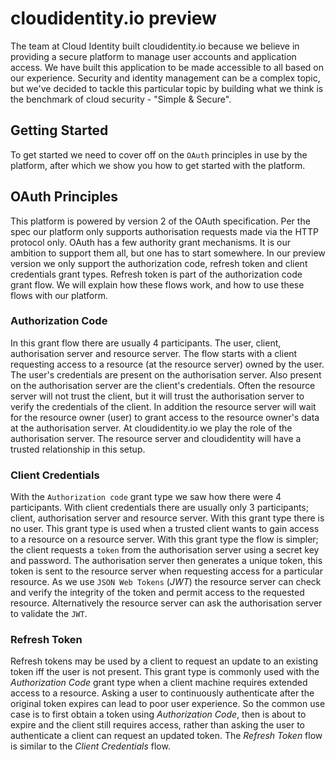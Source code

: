 # cloudidentity.io preview

The team at Cloud Identity built cloudidentity.io because we believe in providing a secure platform to manage user accounts and application access. We have built this application to be made accessible to all based on our experience. Security and identity management can be a complex topic, but we've decided to tackle this particular topic by building what we think is the benchmark of cloud security - "Simple & Secure".

## Getting Started

To get started we need to cover off on the `OAuth` principles in use by the platform, after which we show you how to get started with the platform.

## OAuth Principles

This platform is powered by version 2 of the OAuth specification. Per the spec our platform only supports authorisation requests made via the HTTP protocol only. OAuth has a few authority grant mechanisms. It is our ambition to support them all, but one has to start somewhere. In our preview version we only support the authorization code, refresh token and client credentials grant types. Refresh token is part of the authorization code grant flow. We will explain how these flows work, and how to use these flows with our platform.

### Authorization Code

In this grant flow there are usually 4 participants. The user, client, authorisation server and resource server. The flow starts with a client requesting access to a resource (at the resource server) owned by the user. The user's credentials are present on the authorisation server. Also present on the authorisation server are the client's credentials. Often the resource server will not trust the client, but it will trust the authorisation server to verify the credentials of the client. In addition the resource server will wait for the resource owner (user) to grant access to the resource owner's data at the authorisation server. At cloudidentity.io we play the role of the authorisation server. The resource server and cloudidentity will have a trusted relationship in this setup.

### Client Credentials

With the `Authorization code` grant type we saw how there were 4 participants. With client credentials there are usually only 3 participants; client, authorisation server and resource server. With this grant type there is no user. This grant type is used when a trusted client wants to gain access to a resource on a resource server. With this grant type the flow is simpler; the client requests a `token` from the authorisation server using a secret key and password. The authorisation server then generates a unique token, this token is sent to the resource server when requesting access for a particular resource. As we use `JSON Web Tokens` (*JWT*) the resource server can check and verify the integrity of the token and permit access to the requested resource. Alternatively the resource server can ask the authorisation server to validate the `JWT`.

### Refresh Token

Refresh tokens may be used by a client to request an update to an existing token iff the user is not present. This grant type is commonly used with the *Authorization Code* grant type when a client machine requires extended access to a resource. Asking a user to continuously authenticate after the original token expires can lead to poor user experience. So the common use case is to first obtain a token using *Authorization Code*, then is about to expire and the client still requires access, rather than asking the user to authenticate a client can request an updated token. The *Refresh Token* flow is similar to the *Client Credentials* flow.